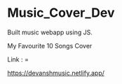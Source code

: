 # Music_Cover_Dev
Built music webapp using JS.

My Favourite 10 Songs Cover

Link : = 

https://devanshmusic.netlify.app/
